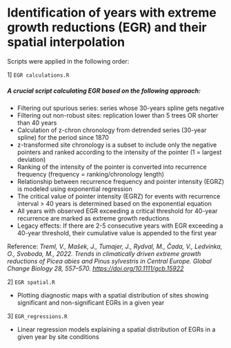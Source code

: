 # Identification of years with extreme growth reductions (EGR) and their spatial interpolation
Scripts were applied in the following order:

1] `EGR calculations.R`
##### A crucial script calculating EGR based on the following approach:
- Filtering out spurious series: series whose 30-years spline gets negative
- Filtering out non-robust sites: replication lower than 5 trees OR shorter than 40 years
- Calculation of z-chron chronology from detrended series (30-year spline) for the period since 1870
- z-transformed site chronology is a subset to include only the negative pointers and ranked according to the intensity of the pointer (1 = largest deviation)
- Ranking of the intensity of the pointer is converted into recurrence frequency (frequency = ranking/chronology length)
- Relationship between recurrence frequency and pointer intensity (EGRZ) is modeled using exponential regression
- The critical value of pointer intensity (EGRZ) for events with recurrence interval > 40 years is determined based on the exponential equation
- All years with observed EGR exceeding a critical threshold for 40-year recurrence are marked as extreme growth reductions
- Legacy effects: If there are 2-5 consecutive years with EGR exceeding a 40-year threshold, their cumulative value is appended to the first year

Reference: *Treml, V., Mašek, J., Tumajer, J., Rydval, M., Čada, V., Ledvinka, O., Svoboda, M., 2022. Trends in climatically driven extreme growth reductions of Picea abies and Pinus sylvestris in Central Europe. Global Change Biology 28, 557–570. https://doi.org/10.1111/gcb.15922*

2] `EGR spatial.R`
- Plotting diagnostic maps with a spatial distribution of sites showing significant and non-significant EGRs in a given year


3] `EGR_regressions.R`
- Linear regression models explaining a spatial distribution of EGRs in a given year by site conditions
